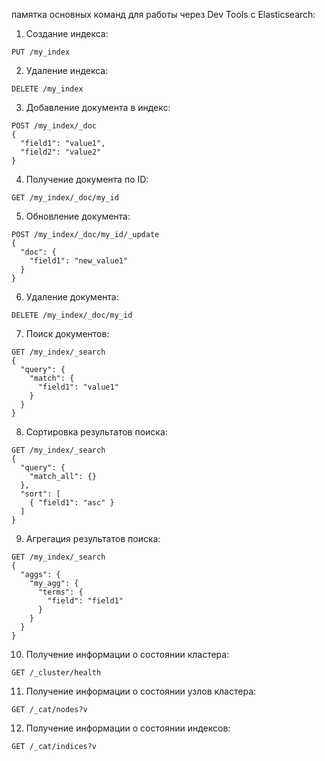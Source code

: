 памятка основных команд для работы через Dev Tools с Elasticsearch:

1. Создание индекса:

```
PUT /my_index
```

2. Удаление индекса:

```
DELETE /my_index
```

3. Добавление документа в индекс:

```
POST /my_index/_doc
{
  "field1": "value1",
  "field2": "value2"
}
```

4. Получение документа по ID:

```
GET /my_index/_doc/my_id
```

5. Обновление документа:

```
POST /my_index/_doc/my_id/_update
{
  "doc": {
    "field1": "new_value1"
  }
}
```

6. Удаление документа:

```
DELETE /my_index/_doc/my_id
```

7. Поиск документов:

```
GET /my_index/_search
{
  "query": {
    "match": {
      "field1": "value1"
    }
  }
}
```

8. Сортировка результатов поиска:

```
GET /my_index/_search
{
  "query": {
    "match_all": {}
  },
  "sort": [
    { "field1": "asc" }
  ]
}
```

9. Агрегация результатов поиска:

```
GET /my_index/_search
{
  "aggs": {
    "my_agg": {
      "terms": {
        "field": "field1"
      }
    }
  }
}
```

10. Получение информации о состоянии кластера:

```
GET /_cluster/health
```

11. Получение информации о состоянии узлов кластера:

```
GET /_cat/nodes?v
```

12. Получение информации о состоянии индексов:

```
GET /_cat/indices?v
```
